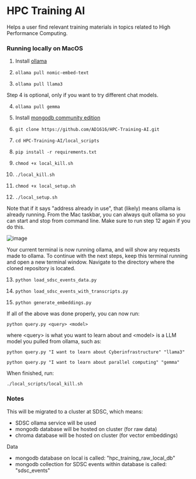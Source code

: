 # HPC Training AI

Helps a user find relevant training materials in topics related to High Performance Computing. 

### Running locally on MacOS

1. Install [ollama](https://ollama.com/)
2. ```
   ollama pull nomic-embed-text
   ```
3. ```
   ollama pull llama3
   ```
   
Step 4 is optional, only if you want to try different chat models.

4. ```
   ollama pull gemma
   ```

5. Install [mongodb community edition](https://www.mongodb.com/try/download/community)

6. ```
   git clone https://github.com/AD1616/HPC-Training-AI.git
   ```
7. ```
   cd HPC-Training-AI/local_scripts
   ```
8. ```
   pip install -r requirements.txt
   ```
9. ```
   chmod +x local_kill.sh
   ```
10. ```
    ./local_kill.sh
    ```
11. ```
    chmod +x local_setup.sh
    ```
12. ```
    ./local_setup.sh
    ```
    
Note that if it says "address already in use", that (likely) means ollama is already running. From the Mac taskbar, you can always quit ollama so you can start and stop from command line. Make sure to run step 12 again if you do this.

![image](https://github.com/AD1616/HPC-Training-AI/assets/64157584/2547e651-3ee8-47bf-ba83-4e4eca0764e9)

Your current terminal is now running ollama, and will show any requests made to ollama. To continue with the next steps, keep this terminal running and open a new terminal window. Navigate to the directory where the cloned repository is located.

13. ```
    python load_sdsc_events_data.py
    ```
14. ```
    python load_sdsc_events_with_transcripts.py
    ```
15. ```
    python generate_embeddings.py
    ```

If all of the above was done properly, you can now run:

```
python query.py <query> <model>
```

where \<query\> is what you want to learn about and \<model\> is a LLM model you pulled from ollama, such as:

```
python query.py "I want to learn about Cyberinfrastructure" "llama3"
```

```
python query.py "I want to learn about parallel computing" "gemma"
```

When finished, run:

```
./local_scripts/local_kill.sh
```

### Notes

This will be migrated to a cluster at SDSC, which means:
* SDSC ollama service will be used
* mongodb database will be hosted on cluster (for raw data)
* chroma database will be hosted on cluster (for vector embeddings)

Data
* mongodb database on local is called: "hpc_training_raw_local_db"
* mongodb collection for SDSC events within database is called: "sdsc_events"
